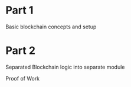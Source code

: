 # Part 1

Basic blockchain concepts and setup

# Part 2

Separated Blockchain logic into separate module

Proof of Work